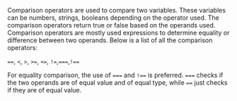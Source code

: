 Comparison operators are used to compare two variables. These variables can be numbers, strings, booleans depending on the operator used. The comparison operators return true or false based on the operands used. Comparison operators are mostly used expressions to determine equality or difference between two operands. Below is a list of all the comparison operators:

`==`, `<`, `>`, `>=`, `<=`, `!=`,`===`,`!==`

For equality comparison, the use of `===` and `!==` is preferred. `===` checks if the two operands are of equal value and of equal type, while `==` just checks if they are of equal value.